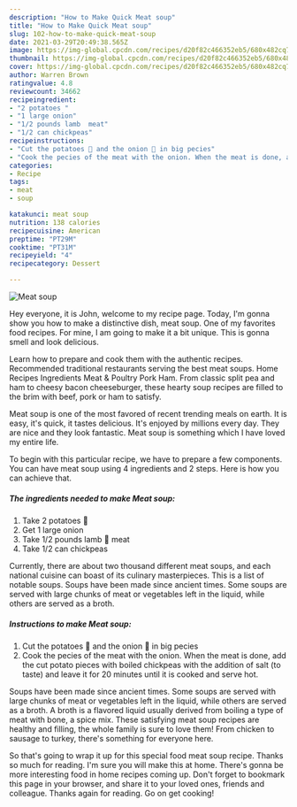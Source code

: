 ```yaml
---
description: "How to Make Quick Meat soup"
title: "How to Make Quick Meat soup"
slug: 102-how-to-make-quick-meat-soup
date: 2021-03-29T20:49:38.565Z
image: https://img-global.cpcdn.com/recipes/d20f82c466352eb5/680x482cq70/meat-soup-recipe-main-photo.jpg
thumbnail: https://img-global.cpcdn.com/recipes/d20f82c466352eb5/680x482cq70/meat-soup-recipe-main-photo.jpg
cover: https://img-global.cpcdn.com/recipes/d20f82c466352eb5/680x482cq70/meat-soup-recipe-main-photo.jpg
author: Warren Brown
ratingvalue: 4.8
reviewcount: 34662
recipeingredient:
- "2 potatoes "
- "1 large onion"
- "1/2 pounds lamb  meat"
- "1/2 can chickpeas"
recipeinstructions:
- "Cut the potatoes 🥔 and the onion 🌰 in big pecies"
- "Cook the pecies of the meat with the onion. When the meat is done, add the cut potato pieces with boiled chickpeas with the addition of salt (to taste) and leave it for 20 minutes until it is cooked and serve hot."
categories:
- Recipe
tags:
- meat
- soup

katakunci: meat soup 
nutrition: 138 calories
recipecuisine: American
preptime: "PT29M"
cooktime: "PT31M"
recipeyield: "4"
recipecategory: Dessert

---
```



![Meat soup](https://img-global.cpcdn.com/recipes/d20f82c466352eb5/680x482cq70/meat-soup-recipe-main-photo.jpg)

Hey everyone, it is John, welcome to my recipe page. Today, I'm gonna show you how to make a distinctive dish, meat soup. One of my favorites food recipes. For mine, I am going to make it a bit unique. This is gonna smell and look delicious.

Learn how to prepare and cook them with the authentic recipes. Recommended traditional restaurants serving the best meat soups. Home Recipes Ingredients Meat &amp; Poultry Pork Ham. From classic split pea and ham to cheesy bacon cheeseburger, these hearty soup recipes are filled to the brim with beef, pork or ham to satisfy.

Meat soup is one of the most favored of recent trending meals on earth. It is easy, it's quick, it tastes delicious. It's enjoyed by millions every day. They are nice and they look fantastic. Meat soup is something which I have loved my entire life.


To begin with this particular recipe, we have to prepare a few components. You can have meat soup using 4 ingredients and 2 steps. Here is how you can achieve that.

<!--inarticleads1-->

##### The ingredients needed to make Meat soup:

1. Take 2 potatoes 🥔
1. Get 1 large onion
1. Take 1/2 pounds lamb 🐑 meat
1. Take 1/2 can chickpeas


Currently, there are about two thousand different meat soups, and each national cuisine can boast of its culinary masterpieces. This is a list of notable soups. Soups have been made since ancient times. Some soups are served with large chunks of meat or vegetables left in the liquid, while others are served as a broth. 

<!--inarticleads2-->

##### Instructions to make Meat soup:

1. Cut the potatoes 🥔 and the onion 🌰 in big pecies
1. Cook the pecies of the meat with the onion. When the meat is done, add the cut potato pieces with boiled chickpeas with the addition of salt (to taste) and leave it for 20 minutes until it is cooked and serve hot.


Soups have been made since ancient times. Some soups are served with large chunks of meat or vegetables left in the liquid, while others are served as a broth. A broth is a flavored liquid usually derived from boiling a type of meat with bone, a spice mix. These satisfying meat soup recipes are healthy and filling, the whole family is sure to love them! From chicken to sausage to turkey, there&#39;s something for everyone here. 

So that's going to wrap it up for this special food meat soup recipe. Thanks so much for reading. I'm sure you will make this at home. There's gonna be more interesting food in home recipes coming up. Don't forget to bookmark this page in your browser, and share it to your loved ones, friends and colleague. Thanks again for reading. Go on get cooking!
